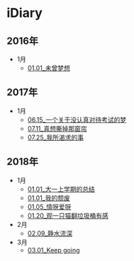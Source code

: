 # iDiary
## 2016年
+ 1月
  + [01.01_未曾梦想](https://github.com/6QM/iDiary/blob/7a408b3cfa9641e0ba4315b45283d36d02432cf9/files/2016/01.01_%E6%9C%AA%E6%9B%BE%E6%A2%A6%E6%83%B3.md)

## 2017年
+ 1月
  + [06.15_一个关于没认真对待考试的梦](https://github.com/6QM/iDiary/blob/7a408b3cfa9641e0ba4315b45283d36d02432cf9/files/2017/06.15_%E4%B8%80%E4%B8%AA%E5%85%B3%E4%BA%8E%E6%B2%A1%E8%AE%A4%E7%9C%9F%E5%AF%B9%E5%BE%85%E8%80%83%E8%AF%95%E7%9A%84%E6%A2%A6.md)
  + [07.11_真想撕掉那窗帘](https://github.com/6QM/iDiary/blob/e5e3f284734b09aae671d74cd08196a397c8f67b/files/2017/07.11_%E7%9C%9F%E6%83%B3%E6%92%95%E6%8E%89%E9%82%A3%E7%AA%97%E5%B8%98.md)
  + [07.25_我所渴求的事](https://github.com/6QM/iDiary/blob/c5aac127a4294cd2e834a97365db0d3275be9c87/files/2017/07.25_%E6%88%91%E6%89%80%E6%B8%B4%E6%B1%82%E7%9A%84%E4%BA%8B.md)
## 2018年
+ 1月
  + [01.01_大一上学期的总结](https://github.com/6QM/iDiary/blob/c5aac127a4294cd2e834a97365db0d3275be9c87/files/2018/01.01_%E5%A4%A7%E4%B8%80%E4%B8%8A%E5%AD%A6%E6%9C%9F%E7%9A%84%E6%80%BB%E7%BB%93.md)
  + [01.01_我的颓废](https://github.com/6QM/iDiary/blob/c5aac127a4294cd2e834a97365db0d3275be9c87/files/2018/01.01_%E6%88%91%E7%9A%84%E9%A2%93%E5%BA%9F.md)
  + [01.05_情呀爱呀](https://github.com/6QM/iDiary/blob/c5aac127a4294cd2e834a97365db0d3275be9c87/files/2018/01.05_%E6%83%85%E5%91%80%E7%88%B1%E5%91%80.md)
  + [01.20_观一只猫翻垃圾桶有感](https://github.com/6QM/iDiary/blob/09ab3e92766c3fd018250c2e7bbfe7249d942801/files/2018/01.20_%E8%A7%82%E4%B8%80%E5%8F%AA%E7%8C%AB%E7%BF%BB%E5%9E%83%E5%9C%BE%E6%A1%B6%E6%9C%89%E6%84%9F.md)
+ 2月
  + [02.09_静水流深](https://github.com/6QM/iDiary/blob/09ab3e92766c3fd018250c2e7bbfe7249d942801/files/2018/02.09_%E9%9D%99%E6%B0%B4%E6%B5%81%E6%B7%B1.md)
+ 3月
  + [03.01_Keep going
](https://github.com/6QM/iDiary/blob/b5f190c2355dc36d4959ad3ea406a72926d46be1/files/2018/03.01_Keep%20going.md)
